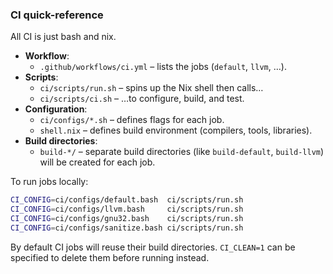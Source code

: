 ### CI quick-reference

All CI is just bash and nix.

* **Workflow**:
  -  `.github/workflows/ci.yml` – lists the jobs (`default`, `llvm`, …).
* **Scripts**:
  - `ci/scripts/run.sh` – spins up the Nix shell then calls…
  - `ci/scripts/ci.sh` – …to configure, build, and test.
* **Configuration**:
  - `ci/configs/*.sh` – defines flags for each job.
  - `shell.nix` – defines build environment (compilers, tools, libraries).
* **Build directories**:
  - `build-*/` – separate build directories (like `build-default`, `build-llvm`) will be created for each job.

To run jobs locally:

```bash
CI_CONFIG=ci/configs/default.bash  ci/scripts/run.sh
CI_CONFIG=ci/configs/llvm.bash     ci/scripts/run.sh
CI_CONFIG=ci/configs/gnu32.bash    ci/scripts/run.sh
CI_CONFIG=ci/configs/sanitize.bash ci/scripts/run.sh
```

By default CI jobs will reuse their build directories. `CI_CLEAN=1` can be specified to delete them before running instead.

